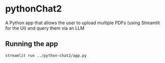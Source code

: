 # pythonChat2
A Python app that allows the user to upload multiple PDFs (using Streamlit for the UI) and query them via an LLM

## Running the app

`streamlit run ../python-chat2/app.py`
